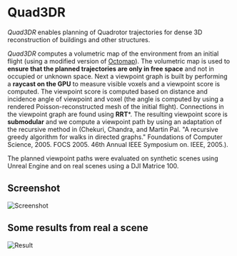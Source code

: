 # Quad3DR

*Quad3DR* enables planning of Quadrotor trajectories for dense 3D reconstruction of buildings and other structures.

*Quad3DR* computes a volumetric map of the environment from an initial flight
(using a modified version of [Octomap](https://github.com/OctoMap)). The volumetric map is used to **ensure that the
planned trajectories are only in free space** and not in occupied or unknown space.
Next a viewpoint graph is built by performing a **raycast on the GPU** to measure visible voxels and a viewpoint score is computed.
The viewpoint score is computed based on distance and incidence angle of viewpoint and voxel
(the angle is computed by using a rendered Poisson-reconstructed mesh of the initial flight).
Connections in the viewpoint graph are found using **RRT***. The resulting viewpoint score is **submodular** and we compute
a viewpoint path by using an adaptation of the recursive method in
(Chekuri, Chandra, and Martin Pal. "A recursive greedy algorithm for walks in directed graphs." Foundations of Computer Science, 2005. FOCS 2005. 46th Annual IEEE Symposium on. IEEE, 2005.).

The planned viewpoint paths were evaluated on synthetic scenes using Unreal Engine and on real scenes using a DJI Matrice 100.

## Screenshot
![Screenshot](https://raw.githubusercontent.com/bennihepp/Quad3DR/master/Screenshot.png?token=AA957YRPZYt7btvps5kmQbWGylK5uILMks5aZIikwA%3D%3D)

## Some results from real a scene
![Result](https://raw.githubusercontent.com/bennihepp/Quad3DR/master/RealResults.png?token=AA957eHcVO89NKMB-wPqV9EEQ3DbSj_Fks5aZIihwA%3D%3D)
